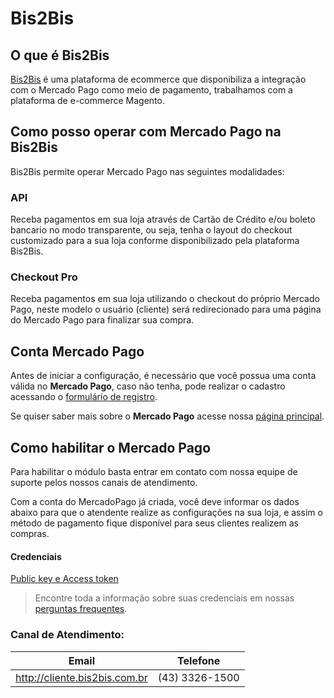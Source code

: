# Bis2Bis

## O que é Bis2Bis

[Bis2Bis](http://www.bis2bis.com.br/) é uma plataforma de ecommerce que disponibiliza a integração com o Mercado Pago como meio de pagamento, trabalhamos com a plataforma de e-commerce Magento.

## Como posso operar com Mercado Pago na Bis2Bis

Bis2Bis permite operar Mercado Pago nas seguintes modalidades:

### API

Receba pagamentos em sua loja através de Cartão de Crédito e/ou boleto bancario no modo transparente, ou seja, tenha o layout do checkout customizado para a sua loja conforme disponibilizado pela plataforma Bis2Bis.

### Checkout Pro

Receba pagamentos em sua loja utilizando o checkout do próprio Mercado Pago, neste modelo o usuário (cliente) será redirecionado para uma página do Mercado Pago para finalizar sua compra.

## Conta Mercado Pago

Antes de iniciar a configuração, é necessário que você possua uma conta válida no **Mercado Pago**, caso não tenha, pode realizar o cadastro acessando o [formulário de registro](https://www.mercadopago.com.br/registration-mp?mode=mp).

Se quiser saber mais sobre o **Mercado Pago** acesse nossa [página principal](https://www.mercadopago.com.br/).

## Como habilitar o Mercado Pago

Para habilitar o módulo basta entrar em contato com nossa equipe de suporte pelos nossos canais de atendimento.

Com a conta do MercadoPago já criada, você deve informar os dados abaixo para que o atendente realize as configurações na sua loja, e assim o método de pagamento fique disponível para seus clientes realizem as compras.

#### Credenciais

[Public key e Access token]([FAKER][CREDENTIALS][URL])

> Encontre toda a informação sobre suas credenciais em nossas [perguntas frequentes](https://www.mercadopago.com.br/developers/pt/guides/faqs/credentials/).

### Canal de Atendimento:

Email | Telefone
--|--
http://cliente.bis2bis.com.br |(43) 3326-1500

